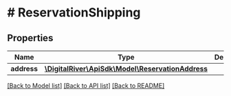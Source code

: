 # # ReservationShipping

## Properties

Name | Type | Description | Notes
------------ | ------------- | ------------- | -------------
**address** | [**\DigitalRiver\ApiSdk\Model\ReservationAddress**](ReservationAddress.md) |  | 

[[Back to Model list]](../../README.md#documentation-for-models) [[Back to API list]](../../README.md#documentation-for-api-endpoints) [[Back to README]](../../README.md)


